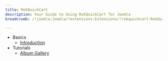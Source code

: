 ```yaml
---
title: RokQuickCart
description: Your Guide to Using RokQuickCart for Joomla
breadcrumb: /!joomla:Joomla/!extensions:Extensions/!rokquickcart:RokQuickCart

---
```


* Basics
    * [Introduction]()
* Tutorials
    * [Album Gallery]()
